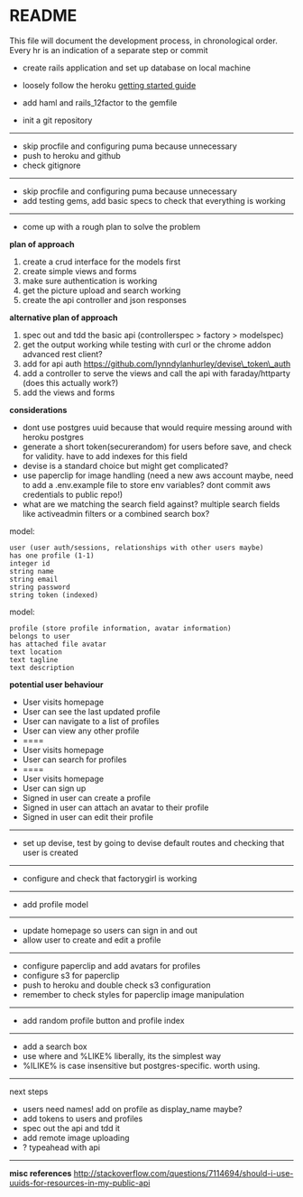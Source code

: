 # README

This file will document the development process, in chronological order.
Every hr is an indication of a separate step or commit

- create rails application and set up database on local machine
 
- loosely follow the heroku [getting started guide](https://devcenter.heroku.com/articles/getting-started-with-rails4)
- add haml and rails_12factor to the gemfile
- init a git repository

---
- skip procfile and configuring puma because unnecessary
- push to heroku and github
- check gitignore

---
- skip procfile and configuring puma because unnecessary
- add testing gems, add basic specs to check that everything is working

---
- come up with a rough plan to solve the problem

__plan of approach__

1. create a crud interface for the models first
1. create simple views and forms
1. make sure authentication is working
1. get the picture upload and search working
1. create the api controller and json responses

__alternative plan of approach__

1. spec out and tdd the basic api (controllerspec > factory > modelspec)
1. get the output working while testing with curl or the chrome addon advanced rest client?
1. add for api auth https://github.com/lynndylanhurley/devise\_token\_auth
1. add a controller to serve the views and call the api with faraday/httparty (does this actually work?)
1. add the views and forms

__considerations__

- dont use postgres uuid because that would require messing around with heroku postgres
- generate a short token(securerandom) for users before save, and check for validity. have to add indexes for this field
- devise is a standard choice but might get complicated?
- use paperclip for image handling (need a new aws account maybe, need to add a .env.example file to store env variables? dont commit aws credentials to public repo!)
- what are we matching the search field against? multiple search fields like activeadmin filters or a combined search box?

model:

    user (user auth/sessions, relationships with other users maybe)
    has one profile (1-1)
    integer id
    string name
    string email
    string password
    string token (indexed)

model:

    profile (store profile information, avatar information)
    belongs to user
    has attached file avatar
    text location
    text tagline
    text description

__potential user behaviour__

- User visits homepage
- User can see the last updated profile
- User can navigate to a list of profiles
- User can view any other profile
- ====
- User visits homepage
- User can search for profiles
- ====
- User visits homepage
- User can sign up
- Signed in user can create a profile
- Signed in user can attach an avatar to their profile
- Signed in user can edit their profile

---
- set up devise, test by going to devise default routes and checking that user is created

---
- configure and check that factorygirl is working

---
- add profile model

---
- update homepage so users can sign in and out
- allow user to create and edit a profile

---
- configure paperclip and add avatars for profiles
- configure s3 for paperclip
- push to heroku and double check s3 configuration
- remember to check styles for paperclip image manipulation

---
- add random profile button and profile index

---
- add a search box
- use where and %LIKE% liberally, its the simplest way
- %ILIKE% is case insensitive but postgres-specific. worth using.

---
next steps
- users need names! add on profile as display_name maybe?
- add tokens to users and profiles
- spec out the api and tdd it
- add remote image uploading
- ? typeahead with api

---
__misc references__
http://stackoverflow.com/questions/7114694/should-i-use-uuids-for-resources-in-my-public-api
